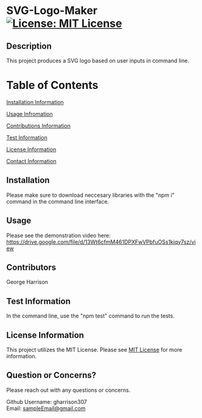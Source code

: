 # SVG-Logo-Maker [![License: MIT License](https://img.shields.io/badge/license-MIT-blue)](https://www.mit.edu/~amini/LICENSE.md)

<a name="description"></a>

## Description

This project produces a SVG logo based on user inputs in command line.

# Table of Contents

[Installation Information](#installInstructions)

[Usage Infromation](#usageInformation)

[Contributions Information](#contributions)

[Test Information](#testInstructions)

[License Information](#license)

[Contact Information](#contactMe)

<a name="installinstructions"></a>

## Installation

Please make sure to download neccesary libraries with the "npm i" command in the command line interface.

<a name="usage"></a>

## Usage

Please see the demonstration video here: https://drive.google.com/file/d/13Wt6cfmM461DPXFwVPbfuOSs1kiqy7sz/view

<a name="contributions"></a>

## Contributors

George Harrison

<a name="testInstructions"></a>

## Test Information

In the command line, use the "npm test" command to run the tests.

<a name="license"></a>

## License Information

This project utilizes the MIT License. Please see [MIT License](https://www.mit.edu/~amini/LICENSE.md) for more information.

<a name="contactMe"></a>

## Question or Concerns?

Please reach out with any questions or concerns.

Github Username: gharrison307  
 Email: sampleEmail@gmail.com
